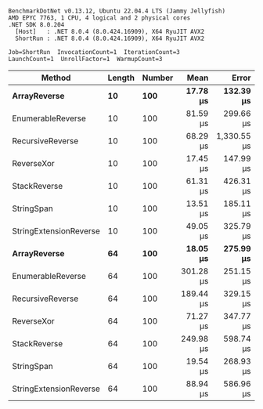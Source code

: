 ```

BenchmarkDotNet v0.13.12, Ubuntu 22.04.4 LTS (Jammy Jellyfish)
AMD EPYC 7763, 1 CPU, 4 logical and 2 physical cores
.NET SDK 8.0.204
  [Host]   : .NET 8.0.4 (8.0.424.16909), X64 RyuJIT AVX2
  ShortRun : .NET 8.0.4 (8.0.424.16909), X64 RyuJIT AVX2

Job=ShortRun  InvocationCount=1  IterationCount=3  
LaunchCount=1  UnrollFactor=1  WarmupCount=3  

```
| Method                 | Length | Number | Mean      | Error       | StdDev    | Median     | Min        | Max       | Allocated |
|----------------------- |------- |------- |----------:|------------:|----------:|-----------:|-----------:|----------:|----------:|
| **ArrayReverse**           | **10**     | **100**    |  **17.78 μs** |   **132.39 μs** |  **7.257 μs** |  **15.720 μs** |  **11.783 μs** |  **25.85 μs** |  **10.09 KB** |
| EnumerableReverse      | 10     | 100    |  81.59 μs |   299.66 μs | 16.426 μs |  74.971 μs |  69.500 μs | 100.29 μs |  25.72 KB |
| RecursiveReverse       | 10     | 100    |  68.29 μs | 1,330.55 μs | 72.932 μs |  26.204 μs |  26.155 μs | 152.50 μs |  56.97 KB |
| ReverseXor             | 10     | 100    |  17.45 μs |   147.99 μs |  8.112 μs |  14.737 μs |  11.040 μs |  26.57 μs |  10.09 KB |
| StackReverse           | 10     | 100    |  61.31 μs |   426.31 μs | 23.368 μs |  51.837 μs |  44.162 μs |  87.92 μs |  31.19 KB |
| StringSpan             | 10     | 100    |  13.51 μs |   185.11 μs | 10.147 μs |   7.784 μs |   7.524 μs |  25.23 μs |   5.41 KB |
| StringExtensionReverse | 10     | 100    |  49.05 μs |   325.79 μs | 17.858 μs |  39.745 μs |  37.771 μs |  69.64 μs |  28.84 KB |
| **ArrayReverse**           | **64**     | **100**    |  **18.05 μs** |   **275.99 μs** | **15.128 μs** |   **9.579 μs** |   **9.058 μs** |  **35.52 μs** |  **30.41 KB** |
| EnumerableReverse      | 64     | 100    | 301.28 μs |   251.15 μs | 13.767 μs | 299.981 μs | 288.209 μs | 315.65 μs |  59.31 KB |
| RecursiveReverse       | 64     | 100    | 189.44 μs |   329.15 μs | 18.042 μs | 181.880 μs | 176.410 μs | 210.03 μs | 710.88 KB |
| ReverseXor             | 64     | 100    |  71.27 μs |   347.77 μs | 19.063 μs |  61.585 μs |  59.000 μs |  93.23 μs |  30.41 KB |
| StackReverse           | 64     | 100    | 249.98 μs |   598.74 μs | 32.819 μs | 242.986 μs | 221.225 μs | 285.73 μs |  88.22 KB |
| StringSpan             | 64     | 100    |  19.54 μs |   268.93 μs | 14.741 μs |  11.302 μs |  10.760 μs |  36.56 μs |  15.56 KB |
| StringExtensionReverse | 64     | 100    |  88.94 μs |   586.96 μs | 32.173 μs |  70.873 μs |  69.861 μs | 126.09 μs |  68.69 KB |
